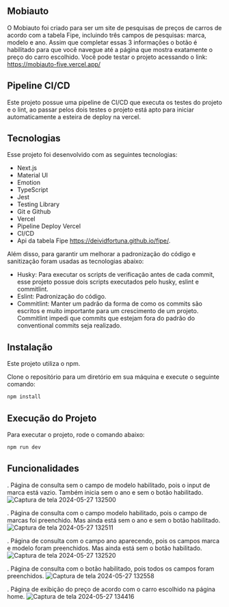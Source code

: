## Mobiauto

O Mobiauto foi criado para ser um site de pesquisas de preços de carros de acordo com a tabela Fipe, incluindo três campos de pesquisas: marca, modelo e ano. Assim que completar essas 3 informações o botão é habilitado para que você navegue até a página que mostra exatamente o preço do carro escolhido. Você pode testar o projeto acessando o link: https://mobiauto-five.vercel.app/

## Pipeline CI/CD

Este projeto possue uma pipeline de CI/CD que executa os testes do projeto e o lint, ao passar pelos dois testes o projeto está apto para iniciar automaticamente a esteira de deploy na vercel.

## Tecnologias

Esse projeto foi desenvolvido com as seguintes tecnologias:

- Next.js
- Material UI
- Emotion
- TypeScript
- Jest
- Testing Library
- Git e Github
- Vercel
- Pipeline Deploy Vercel
- CI/CD
- Api da tabela Fipe https://deividfortuna.github.io/fipe/.

Além disso, para garantir um melhorar a padronização do código e sanitização foram usadas as tecnologias abaixo:

- Husky: Para executar os scripts de verificação antes de cada commit, esse projeto possue dois scripts executados pelo husky, eslint e commitlint.
- Eslint: Padronização do código.
- Commitlint: Manter um padrão da forma de como os commits são escritos e muito importante para um crescimento de um projeto. Commitlint impedi que commits que estejam fora do padrão do conventional commits seja realizado.

## Instalação

Este projeto utiliza o npm.

Clone o repositório para um diretório em sua máquina e execute o seguinte comando:

```bash
npm install
```

## Execução do Projeto

Para executar o projeto, rode o comando abaixo:

```bash
npm run dev
```

## Funcionalidades

. Página de consulta sem o campo de modelo habilitado, pois o input de marca está vazio. Também inicia sem o ano e sem o botão habilitado.
![Captura de tela 2024-05-27 132500](https://github.com/annamarcomini/github-explorer/assets/116853315/a1c6dba0-c78a-4ebe-9803-0a708b545ffb)

. Página de consulta com o campo modelo habilitado, pois o campo de marcas foi preenchido. Mas ainda está sem o ano e sem o botão habilitado.
![Captura de tela 2024-05-27 132511](https://github.com/annamarcomini/github-explorer/assets/116853315/7eedafef-7193-4eaa-829a-f125bc6147fe)

. Página de consulta com o campo ano aparecendo, pois os campos marca e modelo foram preenchidos. Mas ainda está sem o botão habilitado.
![Captura de tela 2024-05-27 132520](https://github.com/annamarcomini/github-explorer/assets/116853315/4c48bca9-c7ee-470e-956a-c619b991fd71)

. Página de consulta com o botão habilitado, pois todos os campos foram preenchidos.
![Captura de tela 2024-05-27 132558](https://github.com/annamarcomini/github-explorer/assets/116853315/8825d8cb-5d07-41b2-8701-40951f772fdc)

. Página de exibição do preço de acordo com o carro escolhido na página home.
![Captura de tela 2024-05-27 134416](https://github.com/annamarcomini/github-explorer/assets/116853315/86d0c839-d80e-487a-a5ba-6228fbcf7eca)
